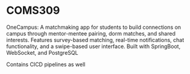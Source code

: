 # COMS309
OneCampus: A matchmaking app for students to build connections on campus through mentor-mentee pairing, dorm matches, and shared interests. Features survey-based matching, real-time notifications, chat functionality, and a swipe-based user interface. Built with SpringBoot, WebSocket, and PostgreSQL


Contains CICD pipelines as well
